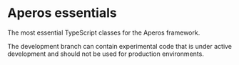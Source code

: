 # Aperos essentials

The most essential TypeScript classes for the Aperos framework.

The development branch can contain experimental code that is under
active development and should not be used for production environments.
